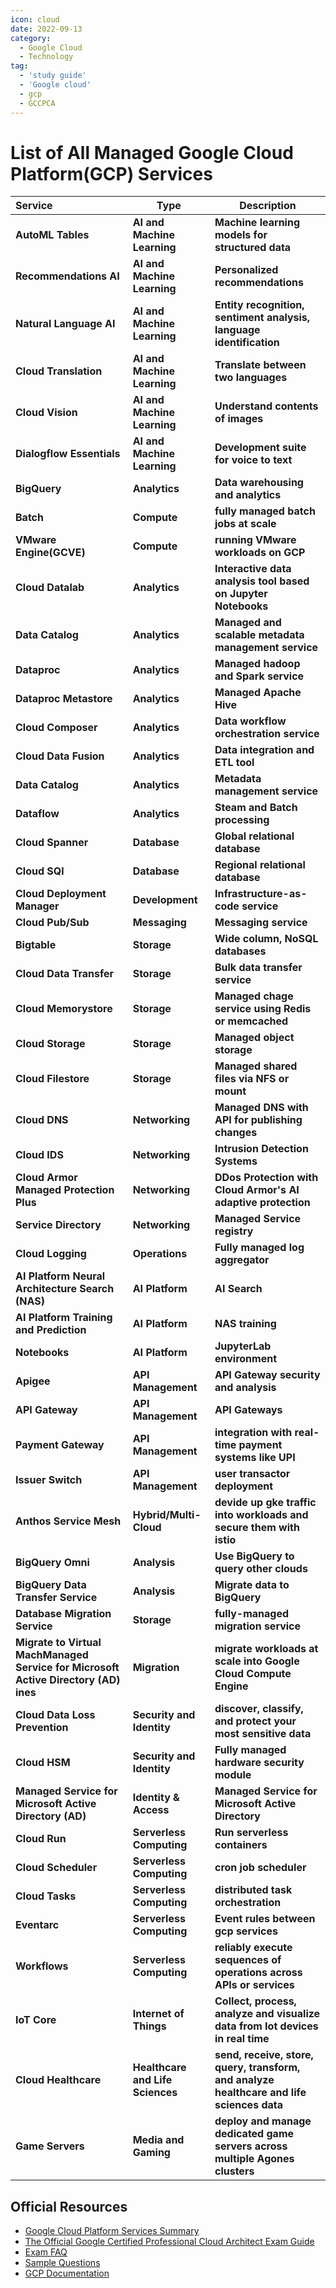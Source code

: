 ```yaml
---
icon: cloud
date: 2022-09-13
category:
  - Google Cloud
  - Technology
tag:
  - 'study guide'
  - 'Google cloud'
  - gcp
  - GCCPCA
---
```


# List of All Managed Google Cloud Platform(GCP) Services

|Service|Type|Description|
|:---|---|---|
|**AutoML Tables**|**AI and Machine Learning**|**Machine learning models for structured data**|
|**Recommendations AI**|**AI and Machine Learning**|**Personalized recommendations**|
|**Natural Language AI**|**AI and Machine Learning**|**Entity recognition, sentiment analysis, language identification**|
|**Cloud Translation**|**AI and Machine Learning**|**Translate between two languages**|
|**Cloud Vision**|**AI and Machine Learning**|**Understand contents of images**|
|**Dialogflow Essentials**|**AI and Machine Learning**|**Development suite for voice to text**|
|**BigQuery**|**Analytics**|**Data warehousing and analytics**|
|**Batch**|**Compute**|**fully managed batch jobs at scale**|
|**VMware Engine(GCVE)**|**Compute**|**running VMware workloads on GCP**|
|**Cloud Datalab**|**Analytics**|**Interactive data analysis tool based on Jupyter Notebooks**|
|**Data Catalog**|**Analytics**|**Managed and scalable metadata management service**|
|**Dataproc**|**Analytics**|**Managed hadoop and Spark service**|
|**Dataproc Metastore**|**Analytics**|**Managed Apache Hive**|
|**Cloud Composer**|**Analytics**|**Data workflow orchestration service**|
|**Cloud Data Fusion**|**Analytics**|**Data integration and ETL tool**|
|**Data Catalog**|**Analytics**|**Metadata management service**|
|**Dataflow**|**Analytics**|**Steam and Batch processing**|
|**Cloud Spanner**|**Database**|**Global relational database**|
|**Cloud SQl**|**Database**|**Regional relational database**|
|**Cloud Deployment Manager**|**Development**|**Infrastructure-as-code service**|
|**Cloud Pub/Sub**|**Messaging**|**Messaging service**|
|**Bigtable**|**Storage**|**Wide column, NoSQL databases**|
|**Cloud Data Transfer**|**Storage**|**Bulk data transfer service**|
|**Cloud Memorystore**|**Storage**|**Managed chage service using Redis or memcached**|
|**Cloud Storage**|**Storage**|**Managed object storage**|
|**Cloud Filestore**|**Storage**|**Managed shared files via NFS or mount**|
|**Cloud DNS**|**Networking**|**Managed DNS with API for publishing changes**|
|**Cloud IDS**|**Networking**|**Intrusion Detection Systems**|
|**Cloud Armor Managed Protection Plus**|**Networking**|**DDos Protection with Cloud Armor's AI adaptive protection**|
|**Service Directory**|**Networking**|**Managed Service registry**|
|**Cloud Logging**|**Operations**|**Fully managed log aggregator**|
|**AI Platform Neural Architecture Search (NAS)**|**AI Platform**|**AI Search**|
|**AI Platform Training and Prediction**|**AI Platform**|**NAS training**|
|**Notebooks**|**AI Platform**|**JupyterLab environment**|
|**Apigee**|**API Management**|**API Gateway security and analysis**|
|**API Gateway**|**API Management**|**API Gateways**|
|**Payment Gateway**|**API Management**|**integration with real-time payment systems like UPI**|
|**Issuer Switch**|**API Management**|**user transactor deployment**|
|**Anthos Service Mesh**|**Hybrid/Multi-Cloud**|**devide up gke traffic into workloads and secure them with istio**|
|**BigQuery Omni**|**Analysis**|**Use BigQuery to query other clouds**|
|**BigQuery Data Transfer Service**|**Analysis**|**Migrate data to BigQuery**|
|**Database Migration Service**|**Storage**|**fully-managed migration service**|
|**Migrate to Virtual MachManaged Service for Microsoft Active Directory (AD)	ines**|**Migration**|**migrate workloads at scale into Google Cloud Compute Engine**|
|**Cloud Data Loss Prevention**|**Security and Identity**|**discover, classify, and protect your most sensitive data**|
|**Cloud HSM**|**Security and Identity**|**Fully managed hardware security module**|
|**Managed Service for Microsoft Active Directory (AD)**|**Identity & Access**|**Managed Service for Microsoft Active Directory**|
|**Cloud Run**|**Serverless Computing**|**Run serverless containers**|
|**Cloud Scheduler**|**Serverless Computing**|**cron job scheduler**|
|**Cloud Tasks**|**Serverless Computing**|**distributed task orchestration**|
|**Eventarc**|**Serverless Computing**|**Event rules between gcp services**|
|**Workflows**|**Serverless Computing**|**reliably execute sequences of operations across APIs or services**|
|**IoT Core**|**Internet of Things**|**Collect, process, analyze and visualize data from Iot devices in real time**|
|**Cloud Healthcare**|**Healthcare and Life Sciences**|**send, receive, store, query, transform, and analyze healthcare and life sciences data**|
|**Game Servers**|**Media and Gaming**|**deploy and manage dedicated game servers across multiple Agones clusters**|
## Official Resources
* [Google Cloud Platform Services Summary](https://cloud.Google.com/terms/services)
* [The Official Google Certified Professional Cloud Architect Exam
  Guide](http://cloud.Google.com/certification/guides/professional-cloud-architect)
* [Exam FAQ](http://cloud.Google.com/certification/faqs/#0)
* [Sample Questions](http://cloud.Google.com/certiications/cloud-architect)
* [GCP Documentation](http://cloud.Google.com/docs)